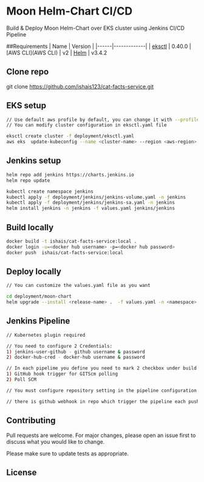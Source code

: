 # Moon Helm-Chart CI/CD 

Build & Deploy Moon Helm-Chart over EKS cluster using Jenkins CI/CD Pipeline   

##Requirements
| Name | Version |
|------|-------------|
| <a name="eksctl"></a> [eksctl](eksctl) | 0.40.0 
| <a name="AWS CLI"></a> [AWS CLI](AWS CLI) | v2 
| <a name="Helm"></a> [Helm](Helm) | v3.4.2 

## Clone repo
git clone https://github.com/ishais123/cat-facts-service.git

## EKS setup
```bash
// Use default aws profile by default, you can change it with --profile flag
// You can modify cluster configuration in eksctl.yaml file

eksctl create cluster -f deployment/eksctl.yaml 
aws eks  update-kubeconfig --name <cluster-name> --region <aws-region>
```
## Jenkins setup
```bash
helm repo add jenkins https://charts.jenkins.io
helm repo update

kubectl create namespace jenkins
kubectl apply -f deployment/jenkins/jenkins-volume.yaml -n jenkins
kubectl apply -f deployment/jenkins/jenkins-sa.yaml -n jenkins
helm install jenkins -n jenkins -f values.yaml jenkins/jenkins
```
## Build locally
```bash
docker build -t ishais/cat-facts-service:local .
docker login -u=<docker hub username> -p=<docker hub password>
docker push  ishais/cat-facts-service:local
```
## Deploy locally
```bash
// You can customize the values.yaml file as you want

cd deployment/moon-chart
helm upgrade --install <release-name> .  -f values.yaml -n <namespace> --create-namespace
```
## Jenkins Pipeline
```bash
// Kubernetes plugin required

// You need to configure 2 Credentials: 
1) jenkins-user-github - github username & password
2) docker-hub-cred - docker-hub username & password

// In each pipelime you define you need to mark 2 checkbox under build trigger:
1) GitHub hook trigger for GITScm polling
2) Poll SCM

// You must configure repository setting in the pipeline configuration

// there is github webhook in repo which trigger the pipeline each push event
```

## Contributing
Pull requests are welcome. For major changes, please open an issue first to discuss what you would like to change.

Please make sure to update tests as appropriate.

## License
